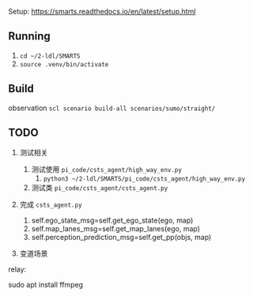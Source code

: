 Setup:
    https://smarts.readthedocs.io/en/latest/setup.html

## Running

1. `cd ~/2-ldl/SMARTS`
2. `source .venv/bin/activate`

## Build

observation `scl scenario build-all scenarios/sumo/straight/`

## TODO

1. 测试相关

   1. 测试使用 `pi_code/csts_agent/high_way_env.py`
      1. `python3 ~/2-ldl/SMARTS/pi_code/csts_agent/high_way_env.py`
   2. 测试类 `pi_code/csts_agent/csts_agent.py`
2. 完成 `csts_agent.py`

   1. self.ego_state_msg=self.get_ego_state(ego, map)
   2. self.map_lanes_msg=self.get_map_lanes(ego, map)
   3. self.perception_prediction_msg=self.get_pp(objs, map)
3. 变道场景

relay:

sudo apt install ffmpeg
